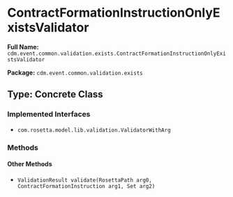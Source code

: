 # ContractFormationInstructionOnlyExistsValidator

**Full Name:** `cdm.event.common.validation.exists.ContractFormationInstructionOnlyExistsValidator`

**Package:** `cdm.event.common.validation.exists`

## Type: Concrete Class

### Implemented Interfaces

- `com.rosetta.model.lib.validation.ValidatorWithArg`

### Methods

#### Other Methods

- `ValidationResult validate(RosettaPath arg0, ContractFormationInstruction arg1, Set arg2)`


